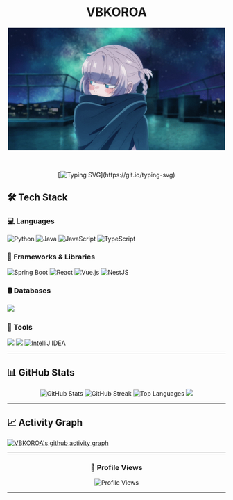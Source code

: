 <div align="center">
  
# VBKOROA

<p align="center">
    <img src="f6e3accfa8d4e4b275674e606ac9b435.gif" alt="Welcome GIF" width="500"/>
</p>

<br>

[![Typing SVG](https://readme-typing-svg.demolab.com?font=Fira+Code&pause=1000&color=36BCF7&center=true&vCenter=true&width=435&lines=%23Backend_Developer;)](https://git.io/typing-svg)

</div>

## 🛠️ Tech Stack

### 💻 Languages
<p>
    <!-- 언어 및 주요 기술 배지 -->
    <img src="https://img.shields.io/badge/Python-3776AB?style=for-the-badge&logo=python&logoColor=white" alt="Python"/>
    <img src="https://img.shields.io/badge/Java-007396?style=for-the-badge&logo=java&logoColor=white" alt="Java"/>
    <img src="https://img.shields.io/badge/JavaScript-F7DF1E?style=for-the-badge&logo=javascript&logoColor=black" alt="JavaScript"/>
    <img src="https://img.shields.io/badge/TypeScript-3178C6?style=for-the-badge&logo=typescript&logoColor=white" alt="TypeScript"/>
</p>

### 🚀 Frameworks & Libraries
<p>
  <!-- 여기에 프레임워크 배지들을 추가하세요 -->
  <img src="https://img.shields.io/badge/Spring_Boot-6DB33F?style=for-the-badge&logo=spring&logoColor=white" alt="Spring Boot"/>
  <img src="https://img.shields.io/badge/React-20232A?style=for-the-badge&logo=react&logoColor=61DAFB" alt="React"/>
  <img src="https://img.shields.io/badge/Vue.js-35495E?style=for-the-badge&logo=vue.js&logoColor=4FC08D" alt="Vue.js"/>
  <img src="https://img.shields.io/badge/NestJS-E0234E?style=for-the-badge&logo=nestjs&logoColor=white" alt="NestJS"/>
  <!-- 더 많은 배지들... -->
</p>

### 🛢️ Databases
<p>
  <!-- 여기에 데이터베이스 배지들을 추가하세요 -->
  <img src="https://img.shields.io/badge/MySQL-00000F?style=for-the-badge&logo=mysql&logoColor=white"/>
  <!-- 더 많은 배지들... -->
</p>

### 🔧 Tools
<p>
  <!-- 여기에 도구 배지들을 추가하세요 -->
  <img src="https://img.shields.io/badge/Git-F05032?style=for-the-badge&logo=git&logoColor=white"/>
  <img src="https://img.shields.io/badge/Visual_Studio_Code-0078D4?style=for-the-badge&logo=visual%20studio%20code&logoColor=white"/>
  <img src="https://img.shields.io/badge/IntelliJ_IDEA-000000?style=for-the-badge&logo=intellij-idea&logoColor=white" alt="IntelliJ IDEA"/>
  <!-- 더 많은 배지들... -->
</p>

---

## 📊 GitHub Stats

<div align="center">
  
<img src="https://github-readme-stats.vercel.app/api?username=VBKOROA&show_icons=true&theme=radical" alt="GitHub Stats" />

<img src="https://github-readme-streak-stats.herokuapp.com/?user=VBKOROA&theme=radical" alt="GitHub Streak" />

<img src="https://github-readme-stats.vercel.app/api/top-langs/?username=VBKOROA&layout=compact&theme=radical" alt="Top Languages" />

<img src="https://github-profile-trophy.vercel.app/?username=DoH100&theme=tokyonight&column=6&margin-w=15&margin-h=15" />
</div>

---

## 📈 Activity Graph

[![VBKOROA's github activity graph](https://github-readme-activity-graph.vercel.app/graph?username=VBKOROA&theme=react-dark)](https://github.com/VBKOROA/github-readme-activity-graph)

---

<div align="center">

### 👀 Profile Views

![Profile Views](https://komarev.com/ghpvc/?username=VBKOROA&color=brightgreen&style=flat-square)

</div>

---

